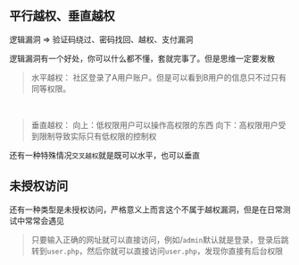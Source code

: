 ## 平行越权、垂直越权

逻辑漏洞 => 验证码绕过、密码找回、越权、支付漏洞

逻辑漏洞有一个好处，你可以什么都不懂，套就完事了。但是思维一定要发散

> 水平越权：
> 社区登录了A用户账户。但是可以看到B用户的信息只不过只有同等权限。

<br />

> 垂直越权：
> 向上：低权限用户可以操作高权限的东西
> 向下：高权限用户受到限制导致实际只有低权限的控制权

还有一种特殊情况`交叉越权`就是既可以水平，也可以垂直

## 未授权访问

还有一种类型是未授权访问，严格意义上而言这个不属于越权漏洞，但是在日常测试中常常会遇见

> 只要输入正确的网址就可以直接访问，例如/`admin`默认就是登录，登录后跳转到`user.php`，然后你就可以直接访问`user.php`，发现你直接有后台权限




















